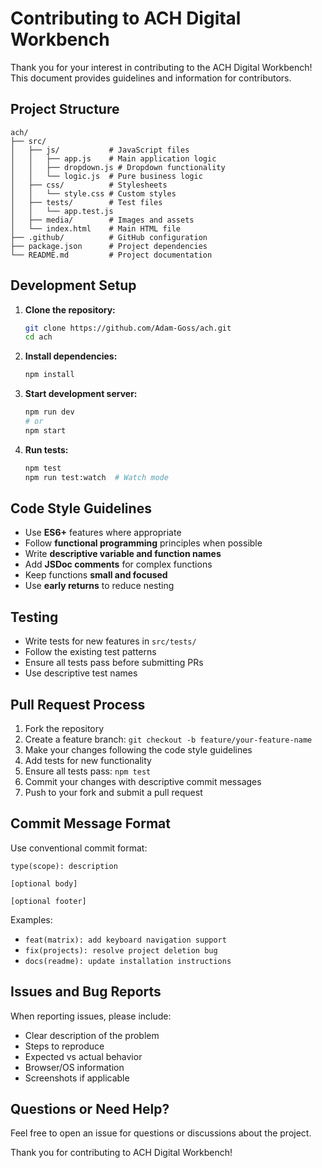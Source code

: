 # Contributing to ACH Digital Workbench

Thank you for your interest in contributing to the ACH Digital Workbench! This document provides guidelines and information for contributors.

## Project Structure

```
ach/
├── src/
│   ├── js/           # JavaScript files
│   │   ├── app.js    # Main application logic
│   │   ├── dropdown.js # Dropdown functionality
│   │   └── logic.js  # Pure business logic
│   ├── css/          # Stylesheets
│   │   └── style.css # Custom styles
│   ├── tests/        # Test files
│   │   └── app.test.js
│   ├── media/        # Images and assets
│   └── index.html    # Main HTML file
├── .github/          # GitHub configuration
├── package.json      # Project dependencies
└── README.md         # Project documentation
```

## Development Setup

1. **Clone the repository:**
   ```bash
   git clone https://github.com/Adam-Goss/ach.git
   cd ach
   ```

2. **Install dependencies:**
   ```bash
   npm install
   ```

3. **Start development server:**
   ```bash
   npm run dev
   # or
   npm start
   ```

4. **Run tests:**
   ```bash
   npm test
   npm run test:watch  # Watch mode
   ```

## Code Style Guidelines

- Use **ES6+** features where appropriate
- Follow **functional programming** principles when possible
- Write **descriptive variable and function names**
- Add **JSDoc comments** for complex functions
- Keep functions **small and focused**
- Use **early returns** to reduce nesting

## Testing

- Write tests for new features in `src/tests/`
- Follow the existing test patterns
- Ensure all tests pass before submitting PRs
- Use descriptive test names

## Pull Request Process

1. Fork the repository
2. Create a feature branch: `git checkout -b feature/your-feature-name`
3. Make your changes following the code style guidelines
4. Add tests for new functionality
5. Ensure all tests pass: `npm test`
6. Commit your changes with descriptive commit messages
7. Push to your fork and submit a pull request

## Commit Message Format

Use conventional commit format:
```
type(scope): description

[optional body]

[optional footer]
```

Examples:
- `feat(matrix): add keyboard navigation support`
- `fix(projects): resolve project deletion bug`
- `docs(readme): update installation instructions`

## Issues and Bug Reports

When reporting issues, please include:
- Clear description of the problem
- Steps to reproduce
- Expected vs actual behavior
- Browser/OS information
- Screenshots if applicable

## Questions or Need Help?

Feel free to open an issue for questions or discussions about the project.

Thank you for contributing to ACH Digital Workbench! 